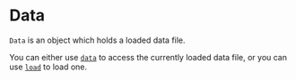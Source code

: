 # Data

`Data` is an object which holds a loaded data file.

You can either use [`data`](./globals/data.md) to access the currently loaded data file,
or you can use [`load`](./globals/load.md) to load one.
